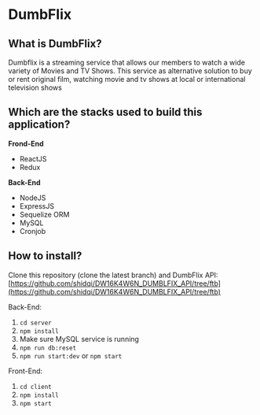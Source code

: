 # DumbFlix

## What is DumbFlix?

Dumbflix is a streaming service that allows our members to watch a wide variety of Movies and TV Shows. This service as alternative solution to buy or rent original film, watching movie and tv shows at local or international television shows

## Which are the stacks used to build this application?

**Frond-End**

- ReactJS
- Redux

**Back-End**

- NodeJS
- ExpressJS
- Sequelize ORM
- MySQL
- Cronjob

## How to install?

Clone this repository (clone the latest branch) and DumbFlix API: [https://github.com/shidqi/DW16K4W6N_DUMBLFIX_API/tree/ftb](https://github.com/shidqi/DW16K4W6N_DUMBLFIX_API/tree/ftb)

Back-End:

1. `cd server`
2. `npm install`
3. Make sure MySQL service is running
4. `npm run db:reset`
5. `npm run start:dev` or `npm start`

Front-End:

1. `cd client`
2. `npm install`
3. `npm start`
